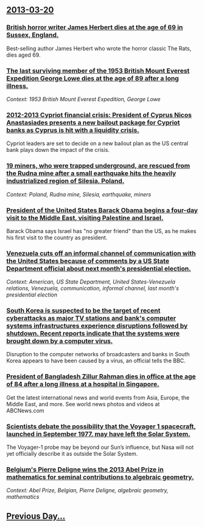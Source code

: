 ## [2013-03-20](/news/2013/03/20/index.md)

### [British horror writer James Herbert dies at the age of 69 in Sussex, England. ](/news/2013/03/20/british-horror-writer-james-herbert-dies-at-the-age-of-69-in-sussex-england.md)
Best-selling author James Herbert who wrote the horror classic The Rats, dies aged 69.

### [The last surviving member of the 1953 British Mount Everest Expedition George Lowe dies at the age of 89 after a long illness. ](/news/2013/03/20/the-last-surviving-member-of-the-1953-british-mount-everest-expedition-george-lowe-dies-at-the-age-of-89-after-a-long-illness.md)
_Context: 1953 British Mount Everest Expedition, George Lowe_

### [2012-2013 Cypriot financial crisis: President of Cyprus Nicos Anastasiades presents a new bailout package for Cypriot banks as Cyprus is hit with a liquidity crisis. ](/news/2013/03/20/2012a2013-cypriot-financial-crisis-president-of-cyprus-nicos-anastasiades-presents-a-new-bailout-package-for-cypriot-banks-as-cyprus-is-h.md)
Cypriot leaders are set to decide on a new bailout plan as the US central bank plays down the impact of the crisis.

### [19 miners, who were trapped underground, are rescued from the Rudna mine after a small earthquake hits the heavily industrialized region of Silesia, Poland. ](/news/2013/03/20/19-miners-who-were-trapped-underground-are-rescued-from-the-rudna-mine-after-a-small-earthquake-hits-the-heavily-industrialized-region-of.md)
_Context: Poland, Rudna mine, Silesia, earthquake, miners_

### [President of the United States Barack Obama begins a four-day visit to the Middle East, visiting Palestine and Israel. ](/news/2013/03/20/president-of-the-united-states-barack-obama-begins-a-four-day-visit-to-the-middle-east-visiting-palestine-and-israel.md)
Barack Obama says Israel has &quot;no greater friend&quot; than the US, as he makes his first visit to the country as president.

### [Venezuela cuts off an informal channel of communication with the United States because of comments by a US State Department official about next month's presidential election. ](/news/2013/03/20/venezuela-cuts-off-an-informal-channel-of-communication-with-the-united-states-because-of-comments-by-a-us-state-department-official-about-n.md)
_Context: American, US State Department, United States-Venezuela relations, Venezuela, communication, informal channel, last month's presidential election_

### [South Korea is suspected to be the target of recent cyberattacks as major TV stations and bank's computer systems infrastructures experience disruptions followed by shutdown. Recent reports indicate that the systems were brought down by a computer virus. ](/news/2013/03/20/south-korea-is-suspected-to-be-the-target-of-recent-cyberattacks-as-major-tv-stations-and-bank-s-computer-systems-infrastructures-experience.md)
Disruption to the computer networks of broadcasters and banks in South Korea appears to have been caused by a virus, an official tells the BBC.

### [President of Bangladesh Zillur Rahman dies in office at the age of 84 after a long illness at a hospital in Singapore. ](/news/2013/03/20/president-of-bangladesh-zillur-rahman-dies-in-office-at-the-age-of-84-after-a-long-illness-at-a-hospital-in-singapore.md)
Get the latest international news and world events from Asia, Europe, the Middle East, and more. See world news photos and videos at ABCNews.com

### [Scientists debate the possibility that the Voyager 1 spacecraft, launched in September 1977, may have left the Solar System. ](/news/2013/03/20/scientists-debate-the-possibility-that-the-voyager-1-spacecraft-launched-in-september-1977-may-have-left-the-solar-system.md)
The Voyager-1 probe may be beyond our Sun’s influence, but Nasa will not yet officially describe it as outside the Solar System.

### [Belgium's Pierre Deligne wins the 2013 Abel Prize in mathematics for seminal contributions to algebraic geometry. ](/news/2013/03/20/belgium-s-pierre-deligne-wins-the-2013-abel-prize-in-mathematics-for-seminal-contributions-to-algebraic-geometry.md)
_Context: Abel Prize, Belgian, Pierre Deligne, algebraic geometry, mathematics_

## [Previous Day...](/news/2013/03/19/index.md)

